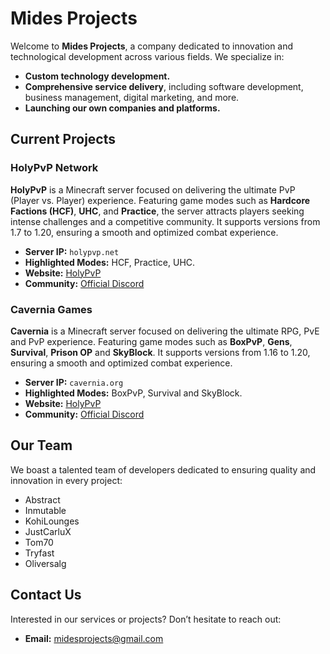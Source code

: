 # Mides Projects

Welcome to **Mides Projects**, a company dedicated to innovation and technological development across various fields. We specialize in:

- **Custom technology development.**
- **Comprehensive service delivery**, including software development, business management, digital marketing, and more.
- **Launching our own companies and platforms.**

## Current Projects

### HolyPvP Network
**HolyPvP** is a Minecraft server focused on delivering the ultimate PvP (Player vs. Player) experience. Featuring game modes such as **Hardcore Factions (HCF)**, **UHC**, and **Practice**, the server attracts players seeking intense challenges and a competitive community. It supports versions from 1.7 to 1.20, ensuring a smooth and optimized combat experience.

- **Server IP:** `holypvp.net`
- **Highlighted Modes:** HCF, Practice, UHC.
- **Website:** [HolyPvP](https://holypvp.net)
- **Community:** [Official Discord](https://discord.com/invite/holypvp)

### Cavernia Games
**Cavernia** is a Minecraft server focused on delivering the ultimate RPG, PvE and PvP experience. Featuring game modes such as **BoxPvP**, **Gens**, **Survival**, **Prison OP** and **SkyBlock**. It supports versions from 1.16 to 1.20, ensuring a smooth and optimized combat experience.

- **Server IP:** `cavernia.org`
- **Highlighted Modes:** BoxPvP, Survival and SkyBlock.
- **Website:** [HolyPvP](https://cavernia.org)
- **Community:** [Official Discord](https://discord.com/invite/cavernia)

## Our Team
We boast a talented team of developers dedicated to ensuring quality and innovation in every project:
- Abstract
- Inmutable
- KohiLounges
- JustCarluX
- Tom70
- Tryfast
- Oliversalg

## Contact Us
Interested in our services or projects? Don’t hesitate to reach out:
- **Email:** midesprojects@gmail.com
